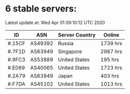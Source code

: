 # 6 stable servers:

Latest update at: Wed Apr 01 09:10:12 UTC 2020

| ID | ASN | Server Country | Online |
| -- | --- | -------------- | ------ |
| #.15CF | AS49392 | Russia | 1739 hrs |
| #.7F1D | AS63949 | Singapore | 2987 hrs |
| #.9FC3 | AS53889 | United States | 195 hrs |
| #.E069 | AS40065 | United States | 1723 hrs |
| #.2A79 | AS63949 | Japan | 403 hrs |
| #.F7DA | AS45102 | United States | 1013 hrs |

